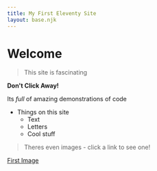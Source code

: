 ```yaml
---
title: My First Eleventy Site
layout: base.njk
---
```


<!--heading-->
# Welcome 

> This site is fascinating

**Don't Click Away!**

Its *full* of amazing demonstrations of code

* Things on this site
    * Text
    * Letters
    * Cool stuff

>Theres even images - click a link to see one!

[First Image](index.html)